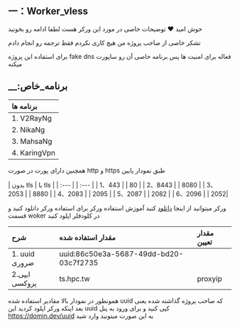 ## 一：Worker_vless 

خوش امید ❤️ توضیحات خاصی در مورد این ورکر هست لطفا ادامه رو بخونید 

تشکر خاصی از صاحب پروژه من هیچ کاری نکردم فقط ترجمه رو انجام دادم 

برای استفاده این پروژه fake dns  فعاله برای امنیت ها پس برنامه خاصی آن رو ساپورت میکنه 

## __:برنامه_خاص 

| برنامه ها |
| :--- | 
| 1. V2RayNg |
| 2. NikaNg | 
| 3. MahsaNg |
| 4. KaringVpn |

همچنین دارای پورت در صورت http و https طبق نمودار پایین 




| بدون tls | با tls |
| :--- | | :--- |
| 1、443 |  | 80 |
| 2、8443 |  | 8080 |
| 3、2053 | | 8880 |
| 4、2083 | | 2095 |
| 5、2087 | | 2082 |
| 6、2096 | | 2052|







ورکر میتوانید از اینجا [دانلود](https://github.com/valid7996/Gozargah/blob/main/vless_worker/worker.js) کنید 
آموزش استفاده ورکر 
برای استفاده ورکر دانلود کنید و قسمت woker در کلودفلر اپلود کنید 





| شرح | مقدار استفاده شده | مقدار تعیین |
| :--- | :--- | :--- |
| ‏1. uuid ضروری | uuid:86c50e3a-5687-49dd-bd20-03c7f2735 |
| 2.ایپی پروکسی | ts.hpc.tw | proxyip |




 

همونطور در نمودار بالا مقادیر استفاده شده uuid که صاحب پروژه گذاشته شده یعنی بعد اینکه ورکر اپلود کردید این uuid  کپی کنید و برای ورود به پنل https://domin.dev/uuid به این صورت میتونید وارد شید 


